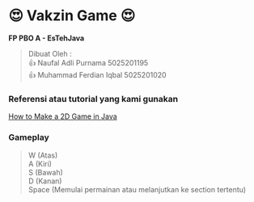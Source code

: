 # :heart_eyes: Vakzin Game :heart_eyes:
**FP PBO A - EsTehJava**

> Dibuat Oleh : <br>
 :+1: Naufal Adli Purnama    5025201195 <br>
 :+1: Muhammad Ferdian Iqbal 5025201020
 
 ### Referensi atau tutorial yang kami gunakan
 [How to Make a 2D Game in Java](https://www.youtube.com/playlist?list=PL_QPQmz5C6WUF-pOQDsbsKbaBZqXj4qSq)
 
 ### Gameplay
 > W (Atas) <br>
 > A (Kiri) <br>
 > S (Bawah) <br>
 > D (Kanan) <br>
 > Space (Memulai permainan atau melanjutkan ke section tertentu)
